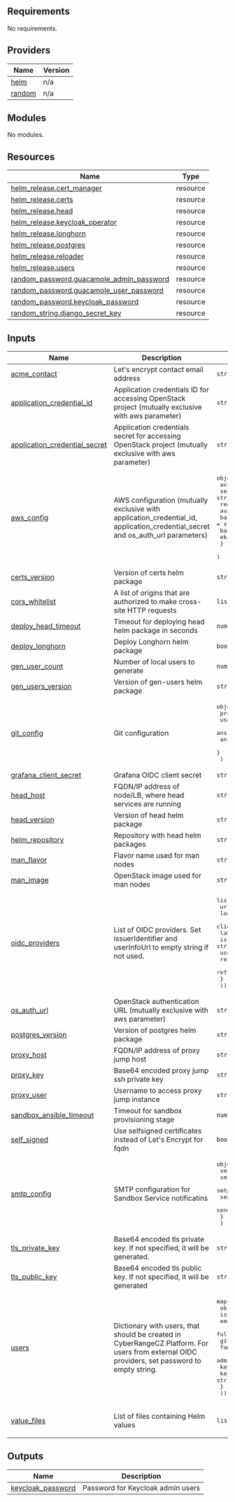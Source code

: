 <!-- BEGIN_TF_DOCS -->
## Requirements

No requirements.

## Providers

| Name | Version |
|------|---------|
| <a name="provider_helm"></a> [helm](#provider\_helm) | n/a |
| <a name="provider_random"></a> [random](#provider\_random) | n/a |

## Modules

No modules.

## Resources

| Name | Type |
|------|------|
| [helm_release.cert_manager](https://registry.terraform.io/providers/hashicorp/helm/latest/docs/resources/release) | resource |
| [helm_release.certs](https://registry.terraform.io/providers/hashicorp/helm/latest/docs/resources/release) | resource |
| [helm_release.head](https://registry.terraform.io/providers/hashicorp/helm/latest/docs/resources/release) | resource |
| [helm_release.keycloak_operator](https://registry.terraform.io/providers/hashicorp/helm/latest/docs/resources/release) | resource |
| [helm_release.longhorn](https://registry.terraform.io/providers/hashicorp/helm/latest/docs/resources/release) | resource |
| [helm_release.postgres](https://registry.terraform.io/providers/hashicorp/helm/latest/docs/resources/release) | resource |
| [helm_release.reloader](https://registry.terraform.io/providers/hashicorp/helm/latest/docs/resources/release) | resource |
| [helm_release.users](https://registry.terraform.io/providers/hashicorp/helm/latest/docs/resources/release) | resource |
| [random_password.guacamole_admin_password](https://registry.terraform.io/providers/hashicorp/random/latest/docs/resources/password) | resource |
| [random_password.guacamole_user_password](https://registry.terraform.io/providers/hashicorp/random/latest/docs/resources/password) | resource |
| [random_password.keycloak_password](https://registry.terraform.io/providers/hashicorp/random/latest/docs/resources/password) | resource |
| [random_string.django_secret_key](https://registry.terraform.io/providers/hashicorp/random/latest/docs/resources/string) | resource |

## Inputs

| Name | Description | Type | Default | Required |
|------|-------------|------|---------|:--------:|
| <a name="input_acme_contact"></a> [acme\_contact](#input\_acme\_contact) | Let's encrypt contact email address | `string` | n/a | yes |
| <a name="input_application_credential_id"></a> [application\_credential\_id](#input\_application\_credential\_id) | Application credentials ID for accessing OpenStack project (mutually exclusive with aws parameter) | `string` | `""` | no |
| <a name="input_application_credential_secret"></a> [application\_credential\_secret](#input\_application\_credential\_secret) | Application credentials secret for accessing OpenStack project (mutually exclusive with aws parameter) | `string` | `""` | no |
| <a name="input_aws_config"></a> [aws\_config](#input\_aws\_config) | AWS configuration (mutually exclusive with application\_credential\_id, application\_credential\_secret and os\_auth\_url parameters) | <pre>object({<br/>    accessKeyId      = string<br/>    secretAccessKey  = string<br/>    region           = string<br/>    availabilityZone = string<br/>    baseVpc          = string<br/>    baseSubnet       = string<br/>    eksSgId          = string<br/>    }<br/>  )</pre> | <pre>{<br/>  "accessKeyId": "",<br/>  "availabilityZone": "eu-central-1a",<br/>  "baseSubnet": "BaseSubnetA",<br/>  "baseVpc": "BaseNet",<br/>  "eksSgId": "",<br/>  "region": "eu-central-1",<br/>  "secretAccessKey": ""<br/>}</pre> | no |
| <a name="input_certs_version"></a> [certs\_version](#input\_certs\_version) | Version of certs helm package | `string` | `"1.0.0"` | no |
| <a name="input_cors_whitelist"></a> [cors\_whitelist](#input\_cors\_whitelist) | A list of origins that are authorized to make cross-site HTTP requests | `list(string)` | `[]` | no |
| <a name="input_deploy_head_timeout"></a> [deploy\_head\_timeout](#input\_deploy\_head\_timeout) | Timeout for deploying head helm package in seconds | `number` | `3600` | no |
| <a name="input_deploy_longhorn"></a> [deploy\_longhorn](#input\_deploy\_longhorn) | Deploy Longhorn helm package | `bool` | `false` | no |
| <a name="input_gen_user_count"></a> [gen\_user\_count](#input\_gen\_user\_count) | Number of local users to generate | `number` | n/a | yes |
| <a name="input_gen_users_version"></a> [gen\_users\_version](#input\_gen\_users\_version) | Version of gen-users helm package | `string` | `"1.0.0"` | no |
| <a name="input_git_config"></a> [git\_config](#input\_git\_config) | Git configuration | <pre>object({<br/>    providers            = map(string)<br/>    user                 = string<br/>    ansibleNetworkingUrl = string<br/>    ansibleNetworkingRev = string<br/>    }<br/>  )</pre> | <pre>{<br/>  "ansibleNetworkingRev": "v1.0.18",<br/>  "ansibleNetworkingUrl": "https://github.com/cyberrangecz/ansible-stage-one.git",<br/>  "providers": {},<br/>  "user": "git"<br/>}</pre> | no |
| <a name="input_grafana_client_secret"></a> [grafana\_client\_secret](#input\_grafana\_client\_secret) | Grafana OIDC client secret | `string` | `""` | no |
| <a name="input_head_host"></a> [head\_host](#input\_head\_host) | FQDN/IP address of node/LB, where head services are running | `string` | n/a | yes |
| <a name="input_head_version"></a> [head\_version](#input\_head\_version) | Version of head helm package | `string` | `"1.0.0"` | no |
| <a name="input_helm_repository"></a> [helm\_repository](#input\_helm\_repository) | Repository with head helm packages | `string` | `"oci://ghcr.io/cyberrangecz/stable"` | no |
| <a name="input_man_flavor"></a> [man\_flavor](#input\_man\_flavor) | Flavor name used for man nodes | `string` | `"standard.small"` | no |
| <a name="input_man_image"></a> [man\_image](#input\_man\_image) | OpenStack image used for man nodes | `string` | `"debian-12-x86_64"` | no |
| <a name="input_oidc_providers"></a> [oidc\_providers](#input\_oidc\_providers) | List of OIDC providers. Set issuerIdentifier and userInfoUrl to empty string if not used. | <pre>list(object({<br/>    url              = string<br/>    logoutUrl        = string<br/>    clientId         = string<br/>    label            = string<br/>    issuerIdentifier = string<br/>    userInfoUrl      = string<br/>    responseType     = string<br/>    refreshToken     = optional(bool)<br/>    }<br/>  ))</pre> | n/a | yes |
| <a name="input_os_auth_url"></a> [os\_auth\_url](#input\_os\_auth\_url) | OpenStack authentication URL (mutually exclusive with aws parameter) | `string` | `""` | no |
| <a name="input_postgres_version"></a> [postgres\_version](#input\_postgres\_version) | Version of postgres helm package | `string` | `"1.0.0"` | no |
| <a name="input_proxy_host"></a> [proxy\_host](#input\_proxy\_host) | FQDN/IP address of proxy jump host | `string` | n/a | yes |
| <a name="input_proxy_key"></a> [proxy\_key](#input\_proxy\_key) | Base64 encoded proxy jump ssh private key | `string` | n/a | yes |
| <a name="input_proxy_user"></a> [proxy\_user](#input\_proxy\_user) | Username to access proxy jump instance | `string` | `"ubuntu"` | no |
| <a name="input_sandbox_ansible_timeout"></a> [sandbox\_ansible\_timeout](#input\_sandbox\_ansible\_timeout) | Timeout for sandbox provisioning stage | `number` | `7200` | no |
| <a name="input_self_signed"></a> [self\_signed](#input\_self\_signed) | Use selfsigned certificates instead of Let's Encrypt for fqdn | `bool` | `false` | no |
| <a name="input_smtp_config"></a> [smtp\_config](#input\_smtp\_config) | SMTP configuration for Sandbox Service notificatins | <pre>object({<br/>    smtp_server           = string<br/>    smtp_port             = number<br/>    smtp_encryption       = string<br/>    sender_email          = string<br/>    sender_email_password = string<br/>    }<br/>  )</pre> | <pre>{<br/>  "sender_email": "",<br/>  "sender_email_password": "",<br/>  "smtp_encryption": "",<br/>  "smtp_port": 25,<br/>  "smtp_server": ""<br/>}</pre> | no |
| <a name="input_tls_private_key"></a> [tls\_private\_key](#input\_tls\_private\_key) | Base64 encoded tls private key. If not specified, it will be generated. | `string` | `""` | no |
| <a name="input_tls_public_key"></a> [tls\_public\_key](#input\_tls\_public\_key) | Base64 encoded tls public key. If not specified, it will be generated | `string` | `""` | no |
| <a name="input_users"></a> [users](#input\_users) | Dictionary with users, that should be created in CyberRangeCZ Platform. For users from external OIDC providers, set password to empty string. | <pre>map(<br/>    object({<br/>      iss              = string<br/>      email            = string<br/>      fullName         = string<br/>      givenName        = string<br/>      familyName       = string<br/>      admin            = bool<br/>      keycloakUsername = string<br/>      keycloakPassword = string<br/>      }<br/>  ))</pre> | n/a | yes |
| <a name="input_value_files"></a> [value\_files](#input\_value\_files) | List of files containing Helm values | `list(string)` | <pre>[<br/>  "values.yaml"<br/>]</pre> | no |

## Outputs

| Name | Description |
|------|-------------|
| <a name="output_keycloak_password"></a> [keycloak\_password](#output\_keycloak\_password) | Password for Keycloak admin users |
<!-- END_TF_DOCS -->

